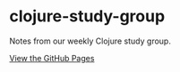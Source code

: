 # clojure-study-group

Notes from our weekly Clojure study group. 

[View the GitHub Pages](https://elsevier-big-data.github.io/clojure-study-group/index.html)
